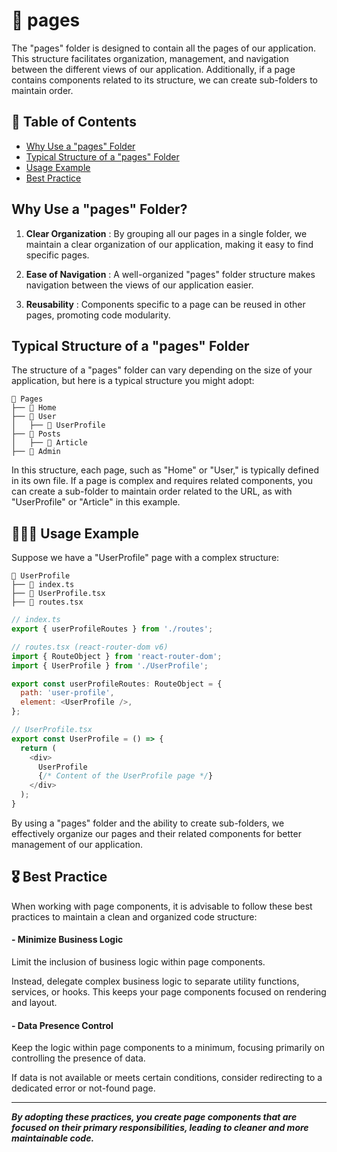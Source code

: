 # 📁 pages 

The "pages" folder is designed to contain all the pages of our application. This structure facilitates organization, management, and navigation between the different views of our application. Additionally, if a page contains components related to its structure, we can create sub-folders to maintain order.

## 📑 Table of Contents
  - [Why Use a "pages" Folder](#folder-organization)
  - [Typical Structure of a "pages" Folder](#structure)
  - [Usage Example](#usage)
  - [Best Practice](#best-practice)


## <span id="folder-organization">Why Use a "pages" Folder?</span>

1. **Clear Organization** : By grouping all our pages in a single folder, we maintain a clear organization of our application, making it easy to find specific pages.

2. **Ease of Navigation** : A well-organized "pages" folder structure makes navigation between the views of our application easier.

3. **Reusability** : Components specific to a page can be reused in other pages, promoting code modularity.

## <span id="structure">Typical Structure of a "pages" Folder</span>

The structure of a "pages" folder can vary depending on the size of your application, but here is a typical structure you might adopt:
```
📁 Pages
├── 📁 Home
├── 📁 User
│   ├── 📁 UserProfile
├── 📁 Posts
│   ├── 📁 Article
├── 📁 Admin
```

In this structure, each page, such as "Home" or "User," is typically defined in its own file. If a page is complex and requires related components, you can create a sub-folder to maintain order related to the URL, as with "UserProfile" or "Article" in this example.

## <span id="usage">🧑🏻‍💻 Usage Example</span>

Suppose we have a "UserProfile" page with a complex structure:

```
📁 UserProfile
├── 📄 index.ts
├── 📄 UserProfile.tsx
├── 📄 routes.tsx
```
```javascript
// index.ts
export { userProfileRoutes } from './routes';

// routes.tsx (react-router-dom v6)
import { RouteObject } from 'react-router-dom';
import { UserProfile } from './UserProfile';

export const userProfileRoutes: RouteObject = {
  path: 'user-profile',
  element: <UserProfile />,
};

// UserProfile.tsx
export const UserProfile = () => {
  return (
    <div>
      UserProfile
      {/* Content of the UserProfile page */}
    </div>
  );
}
```

By using a "pages" folder and the ability to create sub-folders, we effectively organize our pages and their related components for better management of our application.


## <span id="best-practice">🎖️ Best Practice</span>
When working with page components, it is advisable to follow these best practices to maintain a clean and organized code structure:

#### - Minimize Business Logic

Limit the inclusion of business logic within page components. 

Instead, delegate complex business logic to separate utility functions, services, or hooks. This keeps your page components focused on rendering and layout.

#### - Data Presence Control

Keep the logic within page components to a minimum, focusing primarily on controlling the presence of data. 

If data is not available or meets certain conditions, consider redirecting to a dedicated error or not-found page.

---
***By adopting these practices, you create page components that are focused on their primary responsibilities, leading to cleaner and more maintainable code.***
